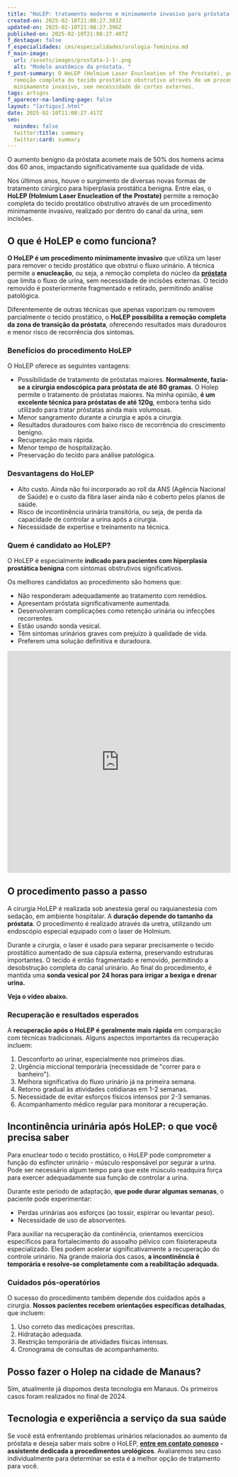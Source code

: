 ```yaml
---
title: "HoLEP: tratamento moderno e minimamente invasivo para próstata aumentada"
created-on: 2025-02-10T21:08:27.383Z
updated-on: 2025-02-10T21:08:27.396Z
published-on: 2025-02-10T21:08:27.407Z
f_destaque: false
f_especialidades: cms/especialidades/urologia-feminina.md
f_main-image:
  url: /assets/images/prostata-1-1-.png
  alt: "Modelo anatômico da próstata. "
f_post-summary: O HoLEP (Holmium Laser Enucleation of the Prostate), permite a
  remoção completa do tecido prostático obstrutivo através de um procedimento
  minimamente invasivo, sem necessidade de cortes externos.
tags: artigos
f_aparecer-na-landing-page: false
layout: "[artigos].html"
date: 2025-02-10T21:08:27.417Z
seo:
  noindex: false
  twitter:title: summary
  twitter:card: summary
---
```

O aumento benigno da próstata acomete mais de 50% dos homens acima dos 60 anos, impactando significativamente sua qualidade de vida. 

Nos últimos anos, houve o surgimento de diversas novas formas de tratamento cirúrgico para hiperplasia prostática benigna. Entre elas, o **HoLEP (Holmium Laser Enucleation of the Prostate)** permite a remoção completa do tecido prostático obstrutivo através de um procedimento minimamente invasivo, realizado por dentro do canal da urina, sem incisões.

## O que é HoLEP e como funciona?

**O HoLEP é um procedimento minimamente invasivo** que utiliza um laser para remover o tecido prostático que obstrui o fluxo urinário. A técnica permite a **enucleação**, ou seja, a remoção completa do núcleo da **[próstata](https://uroconsult.com.br/artigos/a-prostata-e-sua-importancia-na-saude-masculina/)** que limita o fluxo de urina, sem necessidade de incisões externas. O tecido removido é posteriormente fragmentado e retirado, permitindo análise patológica.

Diferentemente de outras técnicas que apenas vaporizam ou removem parcialmente o tecido prostático, o **HoLEP possibilita a remoção completa da zona de transição da próstata**, oferecendo resultados mais duradouros e menor risco de recorrência dos sintomas.

### Benefícios do procedimento HoLEP

O HoLEP oferece as seguintes vantagens:

* Possibilidade de tratamento de próstatas maiores. **Normalmente, fazia-se a cirurgia endoscópica para próstata de até 80 gramas**. O Holep permite o tratamento de próstatas maiores. Na minha opinião, **é um excelente técnica para próstatas de até 120g**, embora tenha sido utilizado para tratar próstatas ainda mais volumosas.
* Menor sangramento durante a cirurgia e após a cirurgia.
* Resultados duradouros com baixo risco de recorrência do crescimento benigno.
* Recuperação mais rápida.
* Menor tempo de hospitalização.
* Preservação do tecido para análise patológica.

### Desvantagens do HoLEP

* Alto custo. Ainda nâo foi incorporado ao roll da ANS (Agência Nacional de Saúde) e o custo da fibra laser ainda não é coberto pelos planos de saúde.
* Risco de incontinência urinária transitória, ou seja, de perda da capacidade de controlar a urina após a cirurgia.
* Necessidade de expertise e treinamento na técnica.

### Quem é candidato ao HoLEP?

O HoLEP é especialmente **indicado para pacientes com hiperplasia prostática benigna** com sintomas obstrutivos significativos.

Os melhores candidatos ao procedimento são homens que:

* Não responderam adequadamente ao tratamento com remédios.
* Apresentam próstata significativamente aumentada.
* Desenvolveram complicações como retenção urinária ou infecções recorrentes.
* Estão usando sonda vesical.
* Têm sintomas urinários graves com prejuízo à qualidade de vida.
* Preferem uma solução definitiva e duradoura.

<div style="text-align: center; margin-bottom: 20px;">
  <iframe
    width="100%"
    height="500"
    src="https://www.youtube.com/embed/Np8U0eQ4tpY"
    title="Holep: entenda a enucleação da próstata"
    frameborder="0"
    allow="accelerometer; autoplay; clipboard-write; encrypted-media; gyroscope; picture-in-picture; web-share"
    referrerpolicy="strict-origin-when-cross-origin"
    allowfullscreen
    id="responsive-video"
    style="max-width: 800px; margin: 0 auto; display: block;"
  ></iframe>
  <script>
    function adjustIframeHeight() {
      var iframe = document.getElementById('responsive-video');
      if (window.innerWidth < 768) {
        iframe.style.height = '300px'; // Altura para celular
      } else {
        iframe.style.height = '500px'; // Altura para desktop
      }
    }  </script>
</div>

## O procedimento passo a passo

A cirurgia HoLEP é realizada sob anestesia geral ou raquianestesia com sedação, em ambiente hospitalar. A **duração depende do tamanho da próstata**. O procedimento é realizado através da uretra, utilizando um endoscópio especial equipado com o laser de Holmium.

Durante a cirurgia, o laser é usado para separar precisamente o tecido prostático aumentado de sua cápsula externa, preservando estruturas importantes. O tecido é então fragmentado e removido, permitindo a desobstrução completa do canal urinário. Ao final do procedimento, é mantida uma **sonda vesical por 24 horas para irrigar a bexiga e drenar urina.**

**Veja o vídeo abaixo.**

### Recuperação e resultados esperados

A **recuperação após o HoLEP é geralmente mais rápida** em comparação com técnicas tradicionais. Alguns aspectos importantes da recuperação incluem:

1. Desconforto ao urinar, especialmente nos primeiros dias.
2. Urgência miccional temporária (necessidade de "correr para o banheiro").
3. Melhora significativa do fluxo urinário já na primeira semana.
4. Retorno gradual às atividades cotidianas em 1-2 semanas.
5. Necessidade de evitar esforços físicos intensos por 2-3 semanas.
6. Acompanhamento médico regular para monitorar a recuperação.

## Incontinência urinária após HoLEP: o que você precisa saber

Para enuclear todo o tecido prostático, o HoLEP pode comprometer a função do esfíncter urinário - músculo responsável por segurar a urina. Pode ser necessário algum tempo para que este músculo readquira força para exercer adequadamente sua função de controlar a urina.

Durante este período de adaptação, **que pode durar algumas semanas**, o paciente pode experimentar:

* Perdas urinárias aos esforços (ao tossir, espirrar ou levantar peso).
* Necessidade de uso de absorventes.

Para auxiliar na recuperação da continência, orientamos exercícios específicos para fortalecimento do assoalho pélvico com fisioterapeuta especializado. Eles podem acelerar significativamente a recuperação do controle urinário. Na grande maioria dos casos, **a incontinência é temporária e resolve-se completamente com a reabilitação adequada.**

### Cuidados pós-operatórios

O sucesso do procedimento também depende dos cuidados após a cirurgia. **Nossos pacientes recebem orientações específicas detalhadas**, que incluem:

1. Uso correto das medicações prescritas.
2. Hidratação adequada.
3. Restrição temporária de atividades físicas intensas.
4. Cronograma de consultas de acompanhamento.

## Posso fazer o Holep na cidade de Manaus?

Sim, atualmente já dispomos desta tecnologia em Manaus. Os primeiros casos foram realizados no final de 2024.

## Tecnologia e experiência a serviço da sua saúde

Se você está enfrentando problemas urinários relacionados ao aumento da próstata e deseja saber mais sobre o HoLEP, **[entre em contato conosco](https://api.whatsapp.com/send?phone=5592982252490) - assistente dedicada a procedimentos urológicos**. Avaliaremos seu caso individualmente para determinar se esta é a melhor opção de tratamento para você.